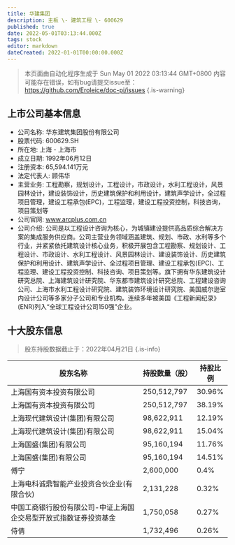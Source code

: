 ```yaml
---
title: 华建集团
description: 主板 \- 建筑工程 \- 600629
published: true
date: 2022-05-01T03:13:44.000Z
tags: stock
editor: markdown
dateCreated: 2022-01-01T00:00:00.000Z
---
```


> 本页面由自动化程序生成于 Sun May 01 2022 03:13:44 GMT+0800
> 内容可能存在错误，如有bug请提交issue至：https://github.com/Eroleice/doc-pi/issues
{.is-warning}

## 上市公司基本信息
- 公司名称: 华东建筑集团股份有限公司
- 股票代码: 600629.SH
- 所在地: 上海 - 上海市
- 成立日期: 1992年06月12日
- 注册资本: 65,594.141万元
- 法定代表人: 顾伟华
- 主营业务: 工程勘察，规划设计，工程设计，市政设计，水利工程设计，风景园林设计，建设装饰设计，历史建筑保护和利用设计，建筑声学设计，全过程项目管理，建设工程承包(EPC)，工程监理，建设工程投资控制，科技咨询，项目策划等
- 公司官网: www.arcplus.com.cn
- 公司介绍: 公司是以工程设计咨询为核心，为城镇建设提供高品质综合解决方案的集成服务供应商。公司主营业务领域涵盖建筑、规划、市政、水利等多个行业，并紧紧依托建筑设计核心业务，积极开展包含工程勘察、规划设计、工程设计、市政设计、水利工程设计、风景园林设计、建设装饰设计、历史建筑保护和利用设计、建筑声学设计、全过程项目管理、建设工程承包(EPC)、工程监理、建设工程投资控制、科技咨询、项目策划等。旗下拥有华东建筑设计研究总院、上海建筑设计研究院、华东都市建筑设计研究总院、工程建设咨询公司、上海市水利工程设计研究院、建筑装饰环境设计研究院、美国威尔逊室内设计公司等多家分子公司和专业机构。连续多年被美国《工程新闻纪录》(ENR)列入“全球工程设计公司150强”企业。


## 十大股东信息
> 股东持股数据截止于：2022年04月21日
{.is-info}

| 股东名称 | 持股数量（股） | 持股比例 |
| --- | --- | --- |
| 上海国有资本投资有限公司 | 250,512,797 | 30.96% |
| 上海国有资本投资有限公司 | 250,512,797 | 38.19% |
| 上海现代建筑设计(集团)有限公司 | 98,622,911 | 12.19% |
| 上海现代建筑设计(集团)有限公司 | 98,622,911 | 15.04% |
| 上海国盛(集团)有限公司 | 95,160,194 | 11.76% |
| 上海国盛(集团)有限公司 | 95,160,194 | 14.51% |
| 傅宁 | 2,600,000 | 0.4% |
| 上海电科诚鼎智能产业投资合伙企业(有限合伙) | 2,131,228 | 0.32% |
| 中国工商银行股份有限公司-中证上海国企交易型开放式指数证券投资基金 | 1,750,058 | 0.27% |
| 侍倩 | 1,732,496 | 0.26% |




